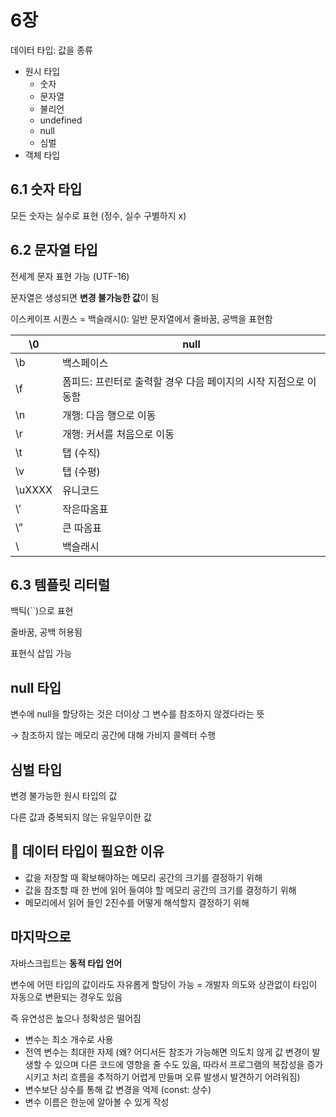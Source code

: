 # 6장

데이터 타입: 값을 종류

- 원시 타입
  - 숫자
  - 문자열
  - 불리언
  - undefined
  - null
  - 심벌
- 객체 타입

## 6.1 숫자 타입

모든 숫자는 실수로 표현 (정수, 실수 구별하지 x)

## 6.2 문자열 타입

전세계 문자 표현 가능 (UTF-16)

문자열은 생성되면 **변경 불가능한 값**이 됨

이스케이프 시퀀스 = 백슬래시(\): 일반 문자열에서 줄바꿈, 공백을 표현함

| \0     | null                                                            |
| ------ | --------------------------------------------------------------- |
| \b     | 백스페이스                                                      |
| \f     | 폼피드: 프린터로 출력할 경우 다음 페이지의 시작 지점으로 이동함 |
| \n     | 개행: 다음 행으로 이동                                          |
| \r     | 개행: 커서를 처음으로 이동                                      |
| \t     | 탭 (수직)                                                       |
| \v     | 탭 (수평)                                                       |
| \uXXXX | 유니코드                                                        |
| \’     | 작은따옴표                                                      |
| \”     | 큰 따옴표                                                       |
| \\     | 백슬래시                                                        |

## 6.3 템플릿 리터럴

백틱(``)으로 표현

줄바꿈, 공백 허용됨

표현식 삽입 가능

## null 타입

변수에 null을 할당하는 것은 더이상 그 변수를 참조하지 않겠다라는 뜻

→ 참조하지 않는 메모리 공간에 대해 가비지 콜렉터 수행

## 심벌 타입

변경 불가능한 원시 타입의 값

다른 값과 중복되지 않는 유일무이한 값

## 📌 데이터 타입이 필요한 이유

- 값을 저장할 때 확보해야하는 메모리 공간의 크기를 결정하기 위해
- 값을 참조할 때 한 번에 읽어 들여야 할 메모리 공간의 크기를 결정하기 위해
- 메모리에서 읽어 들인 2진수를 어떻게 해석할지 결정하기 위해

## 마지막으로

자바스크립트는 **동적 타입 언어**

변수에 어떤 타입의 값이라도 자유롭게 할당이 가능 = 개발자 의도와 상관없이 타입이 자동으로 변환되는 경우도 있음

즉 유연성은 높으나 정확성은 떨어짐

- 변수는 최소 개수로 사용
- 전역 변수는 최대한 자제 (왜? 어디서든 참조가 가능해면 의도치 않게 값 변경이 발생할 수 있으며 다른 코드에 영향을 줄 수도 있음, 따라서 프로그램의 복잡성을 증가 시키고 처리 흐름을 추적하기 어렵게 만들며 오류 발생시 발견하기 어려워짐)
- 변수보단 상수를 통해 값 변경을 억제 (const: 상수)
- 변수 이름은 한눈에 알아볼 수 있게 작성
